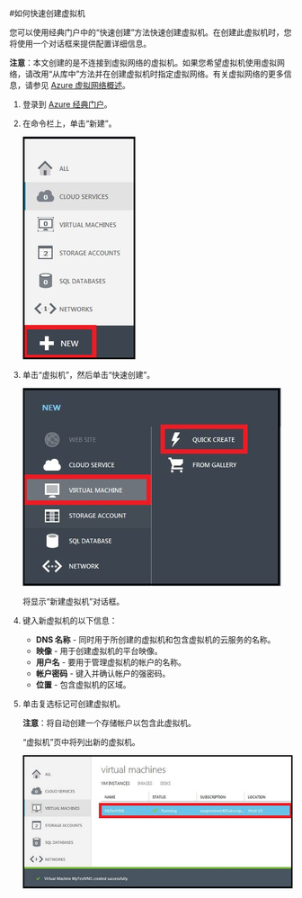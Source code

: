 <properties writer="kathydav" editor="tysonn" manager="jeffreyg" />
<tags ms.service=""
    ms.date="12/31/2014"
    wacn.date="04/11/2015"
    /> 

#如何快速创建虚拟机

您可以使用经典门户中的“快速创建”方法快速创建虚拟机。在创建此虚拟机时，您将使用一个对话框来提供配置详细信息。

**注意**：本文创建的是不连接到虚拟网络的虚拟机。如果您希望虚拟机使用虚拟网络，请改用“从库中”方法并在创建虚拟机时指定虚拟网络。有关虚拟网络的更多信息，请参见 [Azure 虚拟网络概述](http://go.microsoft.com/fwlink/p/?LinkID=294063)。

1. 登录到 [Azure 经典门户](https://manage.windowsazure.cn)。

2. 在命令栏上，单击“新建”。

	![新建虚拟机](./media/howto-quick-create-vm/create.png)

3. 单击“虚拟机”，然后单击“快速创建”。

	![快速创建新的虚拟机](./media/howto-quick-create-vm/createquick.png)

	将显示“新建虚拟机”对话框。

4. 键入新虚拟机的以下信息：

	- **DNS 名称** - 同时用于所创建的虚拟机和包含虚拟机的云服务的名称。
	- **映像** - 用于创建虚拟机的平台映像。
	- **用户名** - 要用于管理虚拟机的帐户的名称。
	- **帐户密码** - 键入并确认帐户的强密码。
	- **位置** - 包含虚拟机的区域。

5. 单击复选标记可创建虚拟机。

	**注意**：将自动创建一个存储帐户以包含此虚拟机。

	“虚拟机”页中将列出新的虚拟机。

	![成功创建虚拟机](./media/howto-quick-create-vm/vmsuccesswindows.png)



